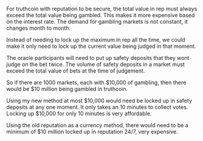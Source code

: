 For truthcoin with reputation to be secure, the total value in rep must always exceed the total value being gambled.
This makes it more expensive based on the interest rate.
The demand for gambling markets is not constant, it changes month to month.

Instead of needing to lock up the maximum in rep all the time, we could make it only need to lock up the current value being judged in that moment.

The oracle participants will need to put up safety deposits that they wont judge on the bet twice. The volume of safety deposits in a market must exceed the total value of bets at the time of judgement.

So if there are 1000 markets, each with $10,000 of gambling, then there would be $10 million being gambled in truthcoin.

Using my new method at most $10,000 would need be locked up in safety deposits at any one moment. It only takes an 10 minutes to collect votes. Locking up $10,000 for only 10 minutes is very affordable.

Using the old reputation as a currency method, there would need to be a minimum of $10 million locked up in reputation 24/7, very expensive.